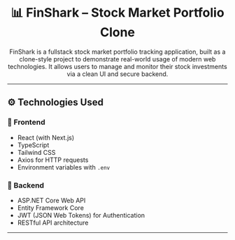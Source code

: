 
<h1 align="center">📊 FinShark – Stock Market Portfolio Clone</h1>

<p align="center">
FinShark is a fullstack stock market portfolio tracking application, built as a clone-style project to demonstrate real-world usage of modern web technologies. It allows users to manage and monitor their stock investments via a clean UI and secure backend.
</p>

<hr/>

<h2>⚙️ Technologies Used</h2>

<h3>🔸 Frontend</h3>
<ul>
  <li>React (with Next.js)</li>
  <li>TypeScript</li>
  <li>Tailwind CSS</li>
  <li>Axios for HTTP requests</li>
  <li>Environment variables with <code>.env</code></li>
</ul>

<h3>🔸 Backend</h3>
<ul>
  <li>ASP.NET Core Web API</li>
  <li>Entity Framework Core</li>
  <li>JWT (JSON Web Tokens) for Authentication</li>
  <li>RESTful API architecture</li>
</ul>

<hr/>

